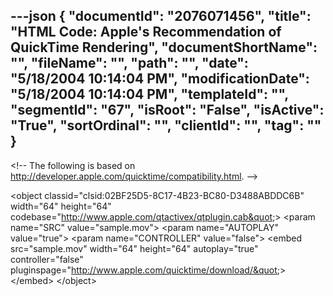---json
{
  "documentId": "2076071456",
  "title": "HTML Code: Apple's Recommendation of QuickTime Rendering",
  "documentShortName": "",
  "fileName": "",
  "path": "",
  "date": "5/18/2004 10:14:04 PM",
  "modificationDate": "5/18/2004 10:14:04 PM",
  "templateId": "",
  "segmentId": "67",
  "isRoot": "False",
  "isActive": "True",
  "sortOrdinal": "",
  "clientId": "",
  "tag": ""
}
---

&lt;!--
    The following is based on 
    http://developer.apple.com/quicktime/compatibility.html.
--&gt;

&lt;object
    classid=&quot;clsid:02BF25D5-8C17-4B23-BC80-D3488ABDDC6B&quot;
    width=&quot;64&quot;
    height=&quot;64&quot;
    codebase=&quot;http://www.apple.com/qtactivex/qtplugin.cab&quot;&gt;
&lt;param name=&quot;SRC&quot; value=&quot;sample.mov&quot;&gt;
&lt;param name=&quot;AUTOPLAY&quot; value=&quot;true&quot;&gt;
&lt;param name=&quot;CONTROLLER&quot; value=&quot;false&quot;&gt;
&lt;embed
    src=&quot;sample.mov&quot;
    width=&quot;64&quot;
    height=&quot;64&quot;
    autoplay=&quot;true&quot;
    controller=&quot;false&quot;
    pluginspage=&quot;http://www.apple.com/quicktime/download/&quot;&gt;
&lt;/embed&gt;
&lt;/object&gt;

